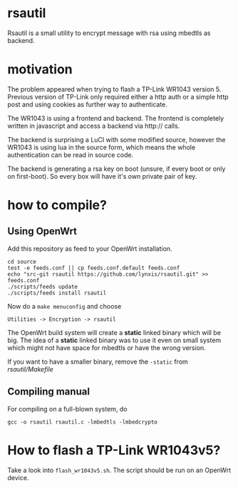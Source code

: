 # rsautil

Rsautil is a small utility to encrypt message with rsa using
mbedtls as backend.

# motivation

The problem appeared when trying to flash a TP-Link WR1043 version 5.
Previous version of TP-Link only required either a http auth or a simple http post
and using cookies as further way to authenticate.

The WR1043 is using a frontend and backend. The frontend is completely written
in javascript and access a backend via http:// calls.

The backend is surprising a LuCI with some modified source, however the WR1043 is using
lua in the source form, which means the whole authentication can be read in source code.

The backend is generating a rsa key on boot (unsure, if every boot or only on first-boot).
So every box will have it's own private pair of key.

# how to compile?

## Using OpenWrt

Add this repository as feed to your OpenWrt installation.

```
cd source
test -e feeds.conf || cp feeds.conf.default feeds.conf
echo "src-git rsautil https://github.com/lynxis/rsautil.git" >> feeds.conf
./scripts/feeds update
./scripts/feeds install rsautil
```

Now do a `make menuconfig` and choose

```
Utilities -> Encryption -> rsautil
```

The OpenWrt build system will create a **static** linked binary which will be big.
The idea of a **static** linked binary was to use it even on small system which might not have space
for mbedtls or have the wrong version.

If you want to have a smaller binary, remove the `-static` from *rsautil/Makefile*

## Compiling manual

For compiling on a full-blown system, do

```
gcc -o rsautil rsautil.c -lmbedtls -lmbedcrypto
```

# How to flash a TP-Link WR1043v5?

Take a look into `flash_wr1043v5.sh`. The script should be run on an OpenWrt device.
